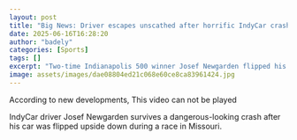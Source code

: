 ```yaml
---
layout: post
title: "Big News: Driver escapes unscathed after horrific IndyCar crash"
date: 2025-06-16T16:28:20
author: "badely"
categories: [Sports]
tags: []
excerpt: "Two-time Indianapolis 500 winner Josef Newgarden flipped his car upside down during race at Gateway."
image: assets/images/dae08804ed21c068e60ce8ca83961424.jpg
---
```


According to new developments, This video can not be played

IndyCar driver Josef Newgarden survives a dangerous-looking crash after his car was flipped upside down during a race in Missouri.

